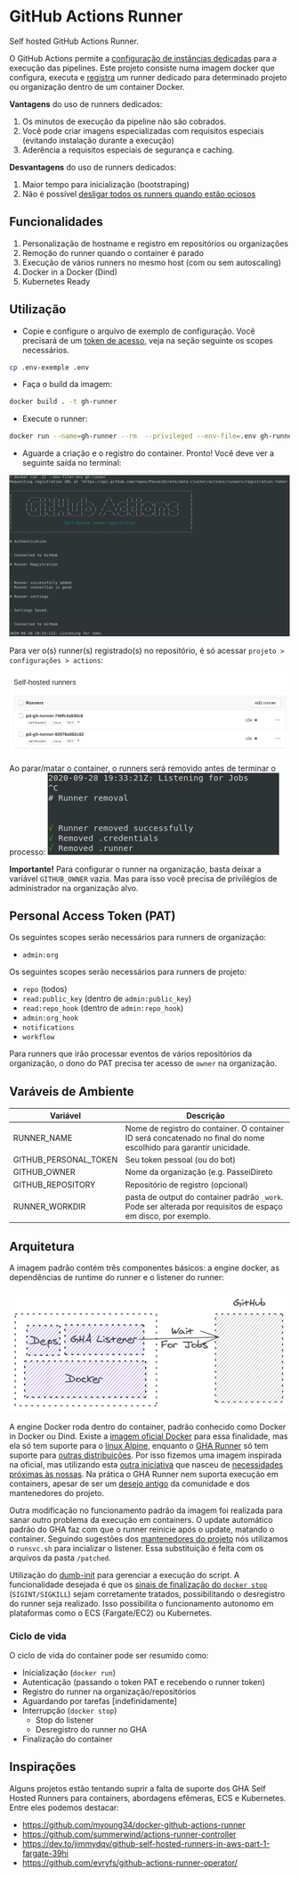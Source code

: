 # GitHub Actions Runner

Self hosted GitHub Actions Runner.

O GitHub Actions permite a [configuração de instâncias dedicadas](https://docs.github.com/en/free-pro-team@latest/actions/hosting-your-own-runners/about-self-hosted-runners) para a execução das pipelines. Este projeto consiste numa imagem docker que configura, executa e [registra](https://docs.github.com/en/free-pro-team@latest/actions/hosting-your-own-runners/adding-self-hosted-runners) um runner dedicado para determinado projeto ou organização dentro de um container Docker.

**Vantagens** do uso de runners dedicados:
1. Os minutos de execução da pipeline não são cobrados.
1. Você pode criar imagens especializadas com requisitos especiais (evitando instalação durante a execução)
1. Aderência a requisitos especiais de segurança e caching.

**Desvantagens** do uso de runners dedicados:
1. Maior tempo para inicialização (bootstraping)
1. Não é possível [desligar todos os runners quando estão ociosos](https://sanderknape.com/2020/03/self-hosted-github-actions-runner-kubernetes/)

## Funcionalidades
1. Personalização de hostname e registro em repositórios ou organizações
1. Remoção do runner quando o container é parado
1. Execução de vários runners no mesmo host (com ou sem autoscaling)
1. Docker in a Docker (Dind)
1. Kubernetes Ready

## Utilização
* Copie e configure o arquivo de exemplo de configuração. Você precisará de um [token de acesso](https://github.com/settings/tokens), veja na seção seguinte os scopes necessários.

```sh
cp .env-exemple .env
```

* Faça o build da imagem:

```sh
docker build . -t gh-runner
```

* Execute o runner:

```sh
docker run --name=gh-runner --rm  --privileged --env-file=.env gh-runner
```

* Aguarde a criação e o registro do container. Pronto! Você deve ver a seguinte saída no terminal:

![](./docs/img/runner.png)

Para ver o(s) runner(s) registrado(s) no repositório, é só acessar `projeto > configurações > actions`:

![](./docs/img/registered-runners.png)

Ao parar/matar o container, o runners será removido antes de terminar o processo:
![](./docs/img/removal.png)

**Importante!** Para configurar o runner na organização, basta deixar a variável `GITHUB_OWNER` vazia. Mas para isso você precisa de privilégios de administrador na organização alvo.

## Personal Access Token (PAT)

Os seguintes scopes serão necessários para runners de organização:

- `admin:org`

Os seguintes scopes serão necessários para runners de projeto:

- `repo` (todos)
- `read:public_key` (dentro de `admin:public_key`)
- `read:repo_hook` (dentro de `admin:repo_hook`)
- `admin:org_hook`
- `notifications`
- `workflow`

Para runners que irão processar eventos de vários repositórios da organização, o dono do PAT precisa ter acesso de `owner` na organização.

## Varáveis de Ambiente

| Variável | Descrição |
|----------|-----------|
|RUNNER_NAME| Nome de registro do container. O container ID será concatenado no final do nome escolhido para garantir unicidade.|
|GITHUB_PERSONAL_TOKEN| Seu token pessoal (ou do bot)|
|GITHUB_OWNER| Nome da organização (e.g. PasseiDireto|
|GITHUB_REPOSITORY|Repositório de registro (opcional)|
|RUNNER_WORKDIR|pasta de output do container padrão `_work`. Pode ser alterada por requisitos de espaço em disco, por exemplo.|

## Arquitetura

A imagem padrão contém três componentes básicos: a engine docker, as dependências de runtime do runner e o listener do runner:

![](./docs/img/runner-model.png)

A engine Docker roda dentro do container, padrão conhecido como Docker in Docker ou Dind. Existe a [imagem oficial Docker](https://hub.docker.com/_/docker/) para essa finalidade, mas ela só tem suporte para o [linux Alpine](https://github.com/docker-library/docker/issues/127), enquanto o [GHA Runner](https://github.com/actions/runner/) só tem suporte para [outras distribuições](https://github.com/actions/runner/blob/main/docs/start/envlinux.md#supported-distributions-and-versions). Por isso fizemos uma imagem inspirada na oficial, mas utilizando esta [outra iniciativa](https://hub.docker.com/r/teracy/ubuntu) que nasceu de [necessidades próximas às nossas](http://blog.teracy.com/2017/09/11/how-to-use-docker-in-docker-dind-and-docker-outside-of-docker-dood-for-local-ci-testing/). Na prática o GHA Runner nem suporta execução em containers, apesar de ser um [desejo antigo](https://github.com/actions/runner/labels/Runner%20%3Aheart%3A%20Container) da comunidade e dos mantenedores do projeto.

Outra modificação no funcionamento padrão da imagem foi realizada para sanar outro problema da execução em containers. O update automático padrão do GHA faz com que o runner reinicie após o update, matando o container. Seguindo sugestões dos [mantenedores do projeto](https://github.com/actions/runner/issues/246#issuecomment-568638572) nós utilizamos o `runsvc.sh` para incializar o listener. Essa substituição é feita com os arquivos da pasta `/patched`.

Utilização do [dumb-init](https://engineeringblog.yelp.com/2016/01/dumb-init-an-init-for-docker.html) para gerenciar a execução do script. A funcionalidade desejada é que os [sinais de finalização do `docker stop`](https://www.ctl.io/developers/blog/post/gracefully-stopping-docker-containers/) (`SIGINT/SIGKILL`) sejam corretamente tratados, possibilitando o desregistro do runner seja realizado. Isso possibilita o funcionamento autonomo em plataformas como o ECS (Fargate/EC2) ou Kubernetes.

### Ciclo de vida

O ciclo de vida do container pode ser resumido como:

- Inicialização (`docker run`)
- Autenticação (passando o token PAT e recebendo o runner token)
- Registro do runner na organização/repositórios
- Aguardando por tarefas [indefinidamente]
- Interrupção (`docker stop`)
    - Stop do listener
    - Desregistro do runner no GHA
- Finalização do container

## Inspirações

Alguns projetos estão tentando suprir a falta de suporte dos GHA Self Hosted Runners para containers, abordagens efêmeras, ECS e Kubernetes. Entre eles podemos destacar:

- https://github.com/myoung34/docker-github-actions-runner
- https://github.com/summerwind/actions-runner-controller
- https://dev.to/jimmydqv/github-self-hosted-runners-in-aws-part-1-fargate-39hi
- https://github.com/evryfs/github-actions-runner-operator/
